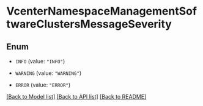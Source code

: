 # VcenterNamespaceManagementSoftwareClustersMessageSeverity

## Enum


* `INFO` (value: `"INFO"`)

* `WARNING` (value: `"WARNING"`)

* `ERROR` (value: `"ERROR"`)


[[Back to Model list]](../README.md#documentation-for-models) [[Back to API list]](../README.md#documentation-for-api-endpoints) [[Back to README]](../README.md)


